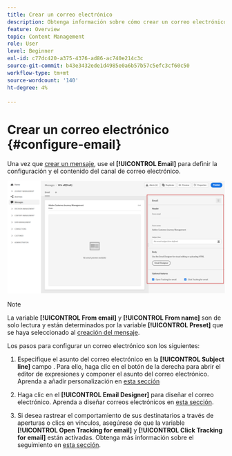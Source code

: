 ```yaml
---
title: Crear un correo electrónico
description: Obtenga información sobre cómo crear un correo electrónico en Journey Optimizer
feature: Overview
topic: Content Management
role: User
level: Beginner
exl-id: c77dc420-a375-4376-ad86-ac740e214c3c
source-git-commit: b43e3432ede1d4985e0a6b57b57c5efc3cf60c50
workflow-type: tm+mt
source-wordcount: '140'
ht-degree: 4%

---
```


# Crear un correo electrónico {#configure-email}

Una vez que [crear un mensaje](create-message.md), use el **[!UICONTROL Email]** para definir la configuración y el contenido del canal de correo electrónico.

![](assets/emails-configuration.png)

>[!NOTE]
>
>La variable **[!UICONTROL From email]** y **[!UICONTROL From name]** son de solo lectura y están determinados por la variable **[!UICONTROL Preset]** que se haya seleccionado al [creación del mensaje](create-message.md).

Los pasos para configurar un correo electrónico son los siguientes:

1. Especifique el asunto del correo electrónico en la **[!UICONTROL Subject line]** campo . Para ello, haga clic en el botón de la derecha para abrir el editor de expresiones y componer el asunto del correo electrónico. Aprenda a añadir personalización en [esta sección](../personalization/personalize.md)

1. Haga clic en el **[!UICONTROL Email Designer]** para diseñar el correo electrónico. Aprenda a diseñar correos electrónicos en [esta sección](design-emails.md).

1. Si desea rastrear el comportamiento de sus destinatarios a través de aperturas o clics en vínculos, asegúrese de que la variable **[!UICONTROL Open Tracking for email]** y **[!UICONTROL Click Tracking for email]** están activadas. Obtenga más información sobre el seguimiento en [esta sección](message-tracking.md).
